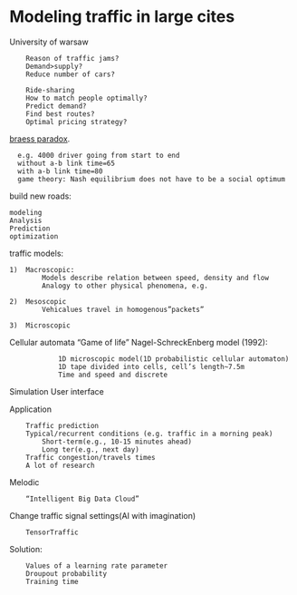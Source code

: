 # Modeling traffic in large cites
University of warsaw

        Reason of traffic jams?
        Demand>supply?
        Reduce number of cars?

        Ride-sharing
        How to match people optimally?
        Predict demand?
        Find best routes?
        Optimal pricing strategy?

  [braess paradox](https://en.wikipedia.org/wiki/Braess%27s_paradox).
	
	  e.g. 4000 driver going from start to end
	  without a-b link time=65
	  with a-b link time=80
	  game theory: Nash equilibrium does not have to be a social optimum

build new roads:

	modeling 
	Analysis
	Prediction
	optimization

traffic models:

	1)	Macroscopic:
			Models describe relation between speed, density and flow
			Analogy to other physical phenomena, e.g. 

	2)	Mesoscopic
			Vehicalues travel in homogenous”packets”

	3)	Microscopic

Cellular automata
“Game of life”
Nagel-SchreckEnberg model (1992):

				1D microscopic model(1D probabilistic cellular automaton)
				1D tape divided into cells, cell’s length~7.5m
				Time and speed and discrete

Simulation
User interface

Application

		Traffic prediction
		Typical/recurrent conditions (e.g. traffic in a morning peak)
			Short-term(e.g., 10-15 minutes ahead)
			Long ter(e.g., next day)
		Traffic congestion/travels times
		A lot of research

Melodic

		“Intelligent Big Data Cloud”

Change traffic signal settings(AI with imagination)

		TensorTraffic

Solution:

		Values of a learning rate parameter
		Droupout probability
		Training time
